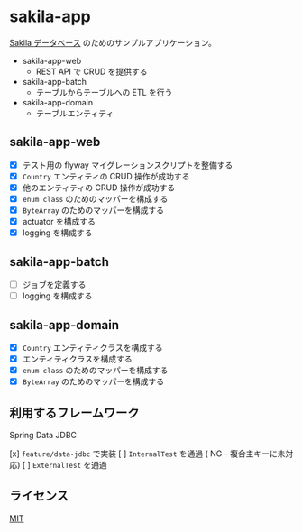 # sakila-app

[Sakila データベース](https://github.com/jOOQ/jOOQ/tree/main/jOOQ-examples/Sakila/) のためのサンプルアプリケーション。

* sakila-app-web
    - REST API で CRUD を提供する
* sakila-app-batch
    - テーブルからテーブルへの ETL を行う
* sakila-app-domain
    - テーブルエンティティ

## sakila-app-web

* [x] テスト用の flyway マイグレーションスクリプトを整備する
* [x] `Country` エンティティの CRUD 操作が成功する
* [x] 他のエンティティの CRUD 操作が成功する
* [x] `enum class` のためのマッパーを構成する
* [x] `ByteArray` のためのマッパーを構成する
* [x] actuator を構成する
* [x] logging を構成する

## sakila-app-batch

* [ ] ジョブを定義する
* [ ] logging を構成する

## sakila-app-domain

* [x] `Country` エンティティクラスを構成する
* [x] エンティティクラスを構成する
* [x] `enum class` のためのマッパーを構成する
* [x] `ByteArray` のためのマッパーを構成する

## 利用するフレームワーク

Spring Data JDBC

[x] `feature/data-jdbc` で実装
[ ] `InternalTest` を通過 ( NG - 複合主キーに未対応)
[ ] `ExternalTest` を通過

## ライセンス

[MIT](./LICENSE)


